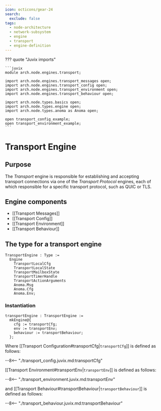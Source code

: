 ```yaml
---
icon: octicons/gear-24
search:
  exclude: false
tags:
  - node-architecture
  - network-subsystem
  - engine
  - transport
  - engine-definition
---
```


??? quote "Juvix imports"

    ```juvix
    module arch.node.engines.transport;

    import arch.node.engines.transport_messages open;
    import arch.node.engines.transport_config open;
    import arch.node.engines.transport_environment open;
    import arch.node.engines.transport_behaviour open;

    import arch.node.types.basics open;
    import arch.node.types.engine open;
    import arch.node.types.anoma as Anoma open;

    open transport_config_example;
    open transport_environment_example;
    ```

# Transport Engine

## Purpose

The *Transport* engine is responsible for establishing and accepting transport connections
via one of the *Transport Protocol* engines,
each of which responsible for a specific transport protocol, such as QUIC or TLS.

## Engine components

- [[Transport Messages]]
- [[Transport Config]]
- [[Transport Environment]]
- [[Transport Behaviour]]

## The type for a transport engine

<!-- --8<-- [start:TransportEngine] -->
```juvix
TransportEngine : Type :=
  Engine
    TransportLocalCfg
    TransportLocalState
    TransportMailboxState
    TransportTimerHandle
    TransportActionArguments
    Anoma.Msg
    Anoma.Cfg
    Anoma.Env;
```
<!-- --8<-- [end:TransportEngine] -->

### Instantiation

<!-- --8<-- [start:transportEngine] -->
```juvix
transportEngine : TransportEngine :=
  mkEngine@{
    cfg := transportCfg;
    env := transportEnv;
    behaviour := transportBehaviour;
  };
```
<!-- --8<-- [end:transportEngine] -->

Where [[Transport Configuration#transportCfg|`transportCfg`]] is defined as follows:

--8<-- "./transport_config.juvix.md:transportCfg"

[[Transport Environment#transportEnv|`transportEnv`]] is defined as follows:

--8<-- "./transport_environment.juvix.md:transportEnv"

and [[Transport Behaviour#transportBehaviour|`transportBehaviour`]] is defined as follows:

--8<-- "./transport_behaviour.juvix.md:transportBehaviour"
